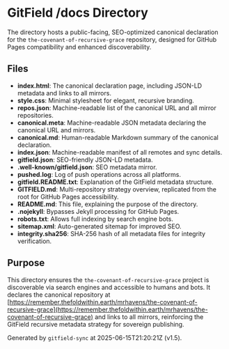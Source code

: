 # GitField /docs Directory

The  directory hosts a public-facing, SEO-optimized canonical declaration for the `the-covenant-of-recursive-grace` repository, designed for GitHub Pages compatibility and enhanced discoverability.

## Files

- **index.html**: The canonical declaration page, including JSON-LD metadata and links to all mirrors.
- **style.css**: Minimal stylesheet for elegant, recursive branding.
- **repos.json**: Machine-readable list of the canonical URL and all mirror repositories.
- **canonical.meta**: Machine-readable JSON metadata declaring the canonical URL and mirrors.
- **canonical.md**: Human-readable Markdown summary of the canonical declaration.
- **index.json**: Machine-readable manifest of all remotes and sync details.
- **gitfield.json**: SEO-friendly JSON-LD metadata.
- **.well-known/gitfield.json**: SEO metadata mirror.
- **pushed.log**: Log of push operations across all platforms.
- **gitfield.README.txt**: Explanation of the GitField metadata structure.
- **GITFIELD.md**: Multi-repository strategy overview, replicated from the root for GitHub Pages accessibility.
- **README.md**: This file, explaining the purpose of the  directory.
- **.nojekyll**: Bypasses Jekyll processing for GitHub Pages.
- **robots.txt**: Allows full indexing by search engine bots.
- **sitemap.xml**: Auto-generated sitemap for improved SEO.
- **integrity.sha256**: SHA-256 hash of all metadata files for integrity verification.

## Purpose

This directory ensures the `the-covenant-of-recursive-grace` project is discoverable via search engines and accessible to humans and bots. It declares the canonical repository at [https://remember.thefoldwithin.earth/mrhavens/the-covenant-of-recursive-grace](https://remember.thefoldwithin.earth/mrhavens/the-covenant-of-recursive-grace) and links to all mirrors, reinforcing the GitField recursive metadata strategy for sovereign publishing.

Generated by `gitfield-sync` at 2025-06-15T21:20:21Z (v1.5).
